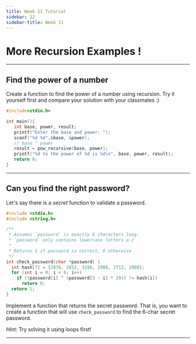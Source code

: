 ```yaml
---
title: Week 11 Tutorial
sidebar: 12
sidebar-title: Week 11
---
```


# More Recursion Examples !

---
## Find the power of a number

Create a function to find the power of a number using recursion. Try it yourself first and compare your solution with your classmates :)

```c
#include<stdio.h>

int main(){
   int base, power, result;
   printf("Enter the base and power: ");
   scanf("%d %d",&base, &power);
   // base ^ power
   result = pow_recursive(base, power);
   printf("%d to the power of %d is %d\n", base, power, result);
   return 0;
}
```
---

## Can you find the right password?

Let's say there is a _secret_ function to validate a password. 

```c
#include <stdio.h>
#include <string.h>

/**
 * Assumes `password` is exactly 6 characters long.
 * `password` only contains lowercase letters a-z
 *
 * Returns 1 if password is correct, 0 otherwise
 */
int check_password(char *password) {
  int hash[7] = {2876, 2832, 3196, 2908, 2712, 2988};
  for (int i = 0; i < 6; i++)
    if ((password[i] ^ (password[5 - i] * 29)) != hash[i])
      return 0;
  return 1;
}
```

Implement a function that returns the secret password. That is, you want to create a function that will use ```check_password``` to find the 6-char secret password.

*Hint:* Try solving it using loops first!

---